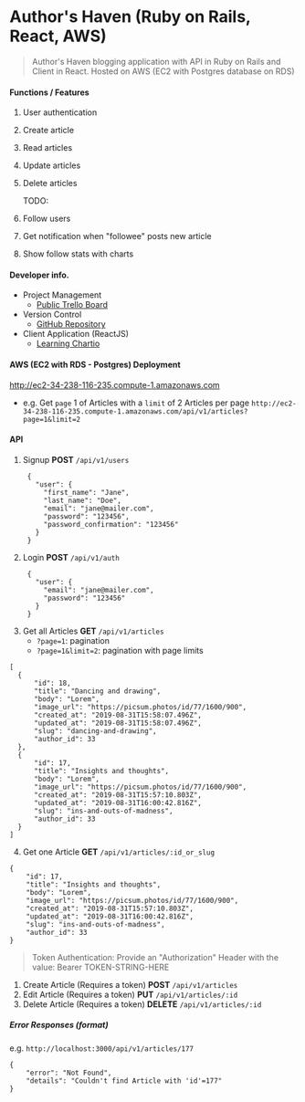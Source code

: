 # Author's Haven (Ruby on Rails, React, AWS)

> Author's Haven blogging application with API in Ruby on Rails and Client in React. Hosted on AWS (EC2 with Postgres database on RDS)

#### Functions / Features
1. User authentication
2. Create article
3. Read articles
4. Update articles
5. Delete articles


   TODO:
6. Follow users
7. Get notification when "followee" posts new article
8. Show follow stats with charts


#### Developer info.
- Project Management
  - [Public Trello Board](https://trello.com/b/XJ8Pkcqm/authors-haven-ror-react-aws)
- Version Control
  - [GitHub Repository](https://github.com/brucemakallan/Author-s-Haven-in-Ruby-React-AWS)
- Client Application (ReactJS)
  - [Learning Chartio](https://github.com/brucemakallan/LearningChartio)

#### AWS (EC2 with RDS - Postgres) Deployment
http://ec2-34-238-116-235.compute-1.amazonaws.com

 - e.g. Get `page` 1 of Articles with a `limit` of 2 Articles per page
`http://ec2-34-238-116-235.compute-1.amazonaws.com/api/v1/articles?page=1&limit=2`


#### API
1. Signup
   **POST** `/api/v1/users`
   ```
    {
      "user": {
        "first_name": "Jane",
        "last_name": "Doe",
        "email": "jane@mailer.com",
        "password": "123456",
        "password_confirmation": "123456"
      }
    }
   ```
2. Login
   **POST** `/api/v1/auth`
   ```
    {
      "user": {
        "email": "jane@mailer.com",
        "password": "123456"
      }
    }
   ```
3. Get all Articles 
   **GET** `/api/v1/articles`
   - `?page=1`: pagination
   - `?page=1&limit=2`: pagination with page limits
  ```
  [
    {
        "id": 18,
        "title": "Dancing and drawing",
        "body": "Lorem",
        "image_url": "https://picsum.photos/id/77/1600/900",
        "created_at": "2019-08-31T15:58:07.496Z",
        "updated_at": "2019-08-31T15:58:07.496Z",
        "slug": "dancing-and-drawing",
        "author_id": 33
    },
    {
        "id": 17,
        "title": "Insights and thoughts",
        "body": "Lorem",
        "image_url": "https://picsum.photos/id/77/1600/900",
        "created_at": "2019-08-31T15:57:10.803Z",
        "updated_at": "2019-08-31T16:00:42.816Z",
        "slug": "ins-and-outs-of-madness",
        "author_id": 33
    }
]
  ```
4. Get one Article
   **GET** `/api/v1/articles/:id_or_slug`
  ```
  {
      "id": 17,
      "title": "Insights and thoughts",
      "body": "Lorem",
      "image_url": "https://picsum.photos/id/77/1600/900",
      "created_at": "2019-08-31T15:57:10.803Z",
      "updated_at": "2019-08-31T16:00:42.816Z",
      "slug": "ins-and-outs-of-madness",
      "author_id": 33
  }
  ```

> Token Authentication:
> Provide an "Authorization" Header with the value: Bearer TOKEN-STRING-HERE
1. Create Article (Requires a token)
   **POST** `/api/v1/articles`
2. Edit Article (Requires a token)
   **PUT** `/api/v1/articles/:id`
3. Delete Article (Requires a token)
   **DELETE** `/api/v1/articles/:id`

##### Error Responses (format)
e.g. `http://localhost:3000/api/v1/articles/177`
```
{
    "error": "Not Found",
    "details": "Couldn't find Article with 'id'=177"
}
```

